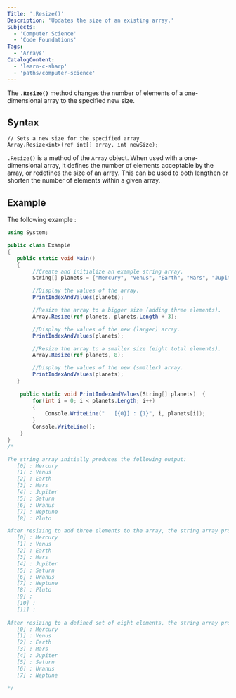```yaml
---
Title: '.Resize()'
Description: 'Updates the size of an existing array.'
Subjects:
  - 'Computer Science'
  - 'Code Foundations'
Tags:
  - 'Arrays'
CatalogContent:
  - 'learn-c-sharp'
  - 'paths/computer-science'
---
```


The **`.Resize()`** method changes the number of elements of a one-dimensional array to the specified new size.

## Syntax

```pseudo
// Sets a new size for the specified array
Array.Resize<int>(ref int[] array, int newSize);
```

`.Resize()` is a method of the `Array` object.  When used with a one-dimensional array, it defines the number of elements acceptable by the array, or redefines the size of an array.  This can be used to both lengthen or shorten the number of elements within a given array.

## Example

The following example :

```cs
using System;

public class Example
{
   public static void Main()
   {
        //Create and initialize an example string array.
        String[] planets = {"Mercury", "Venus", "Earth", "Mars", "Jupiter", "Saturn", "Uranus", "Neptune", "Pluto"};

        //Display the values of the array.
        PrintIndexAndValues(planets);

        //Resize the array to a bigger size (adding three elements).
        Array.Resize(ref planets, planets.Length + 3);

        //Display the values of the new (larger) array.
        PrintIndexAndValues(planets);

        //Resize the array to a smaller size (eight total elements).
        Array.Resize(ref planets, 8);

        //Display the values of the new (smaller) array.
        PrintIndexAndValues(planets);
   }
   
    public static void PrintIndexAndValues(String[] planets)  {
        for(int i = 0; i < planets.Length; i++)
        {
            Console.WriteLine("   [{0}] : {1}", i, planets[i]);
        }
        Console.WriteLine();
    }
}
/*

The string array initially produces the following output:
   [0] : Mercury
   [1] : Venus
   [2] : Earth
   [3] : Mars
   [4] : Jupiter
   [5] : Saturn
   [6] : Uranus
   [7] : Neptune
   [8] : Pluto

After resizing to add three elements to the array, the string array produces the following output:
   [0] : Mercury
   [1] : Venus
   [2] : Earth
   [3] : Mars
   [4] : Jupiter
   [5] : Saturn
   [6] : Uranus
   [7] : Neptune
   [8] : Pluto
   [9] :
   [10] :
   [11] :
   
After resizing to a defined set of eight elements, the string array produces the following output:
   [0] : Mercury
   [1] : Venus
   [2] : Earth
   [3] : Mars
   [4] : Jupiter
   [5] : Saturn
   [6] : Uranus
   [7] : Neptune

*/
```
